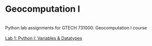 # Geocomputation I
 <br> Python lab assignments for GTECH 731000: Geocomputation I course <br>
 <br> [Lab 1: Python I: Variables & Datatypes]() </br>
